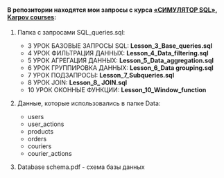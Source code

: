 #### В репозитории находятся мои запросы с курса [«СИМУЛЯТОР SQL»](https://karpov.courses/simulator-sql),  [Karpov courses](https://karpov.courses/): 

1. Папка с запросами SQL_queries.sql:
   * 3 УРОК БАЗОВЫЕ ЗАПРОСЫ SQL: **Lesson_3_Base_queries.sql**
   * 4 УРОК ФИЛЬТРАЦИЯ ДАННЫХ: **Lesson_4_Data_filtering.sql**
   * 5 УРОК АГРЕГАЦИЯ ДАННЫХ: **Lesson_5_Data_aggregation.sql**
   * 6 УРОК ГРУППИРОВКА ДАННЫХ: **Lesson_6_Data grouping.sql**
   * 7 УРОК ПОДЗАПРОСЫ: **Lesson_7_Subqueries.sql**
   * 8 УРОК JOIN: **Lesson_8_ JOIN.sql**
   * 10 УРОК ОКОННЫЕ ФУНКЦИИ: **Lesson_10_Window_function**

2. Данные, которые использовались в папке Data:
   * users
   * user_actions
   * products
   * orders
   * couriers
   * courier_actions

3. Database schema.pdf - схема базы данных

